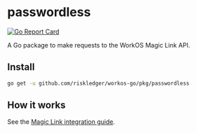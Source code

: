 # passwordless

[![Go Report Card](https://img.shields.io/badge/dev-reference-007d9c?logo=go&logoColor=white&style=flat)](https://pkg.go.dev/github.com/riskledger/workos-go/pkg/passwordless)

A Go package to make requests to the WorkOS Magic Link API.

## Install

```sh
go get -u github.com/riskledger/workos-go/pkg/passwordless
```

## How it works

See the [Magic Link integration guide](https://workos.com/docs/magic-link/guide).

